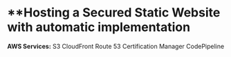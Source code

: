 # **Hosting a Secured Static Website with automatic implementation 

**AWS Services:**
S3
CloudFront
Route 53
Certification Manager
CodePipeline
